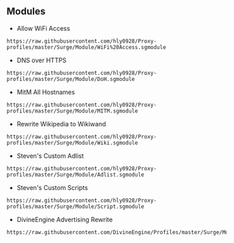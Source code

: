 ## Modules

- Allow WiFi Access

```
https://raw.githubusercontent.com/hly0928/Proxy-profiles/master/Surge/Module/WiFi%20Access.sgmodule
```

- DNS over HTTPS

```
https://raw.githubusercontent.com/hly0928/Proxy-profiles/master/Surge/Module/DoH.sgmodule
```

- MitM All Hostnames

```
https://raw.githubusercontent.com/hly0928/Proxy-profiles/master/Surge/Module/MITM.sgmodule
```

- Rewrite Wikipedia to Wikiwand

```
https://raw.githubusercontent.com/hly0928/Proxy-profiles/master/Surge/Module/Wiki.sgmodule
```

- Steven's Custom Adlist

```
https://raw.githubusercontent.com/hly0928/Proxy-profiles/master/Surge/Module/Adlist.sgmodule
```

- Steven's Custom Scripts

```
https://raw.githubusercontent.com/hly0928/Proxy-profiles/master/Surge/Module/Script.sgmodule
```

- DivineEngine Advertising Rewrite

```
https://raw.githubusercontent.com/DivineEngine/Profiles/master/Surge/Module/Block/Advertising.sgmodule
```
